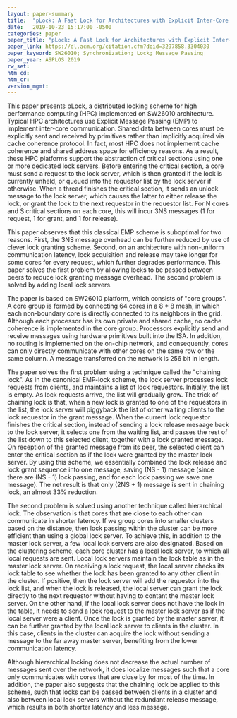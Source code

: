 ```yaml
---
layout: paper-summary
title:  "pLock: A Fast Lock for Architectures with Explicit Inter-Core Message Passing"
date:   2019-10-23 15:17:00 -0500
categories: paper
paper_title: "pLock: A Fast Lock for Architectures with Explicit Inter-Core Message Passing"
paper_link: https://dl.acm.org/citation.cfm?doid=3297858.3304030
paper_keyword: SW26010; Synchronization; Lock; Message Passing
paper_year: ASPLOS 2019
rw_set: 
htm_cd: 
htm_cr: 
version_mgmt: 
---
```


This paper presents pLock, a distributed locking scheme for high performance computing (HPC) implemented on SW26010 architecture.
Typical HPC architectures use Explicit Message Passing (EMP) to implement inter-core communication. Shared data between
cores must be explicitly sent and received by primitives rather than implicitly acquired via cache coherence protocol.
In fact, most HPC does not implememt cache coherence and shared address space for efficiency reasons. As a result, these
HPC platforms support the abstraction of critical sections using one or more dedicated lock servers. Before entering the
critical section, a core must send a request to the lock server, which is then granted if the lock is currently unheld,
or queued into the requestor list by the lock server if otherwise. When a thread finishes the critical section, it
sends an unlock message to the lock server, which causes the latter to either release the lock, or grant the lock
to the next requestor in the requestor list. For N cores and S critical sections on each core, this will incur 3NS
messages (1 for request, 1 for grant, and 1 for release).

This paper observes that this classical EMP scheme is suboptimal for two reasons. First, the 3NS message overhead can
be further reduced by use of clever lock granting scheme. Second, on an architecture with non-uniform communication latency,
lock acquisition and release may take longer for some cores for every request, which further degrades performance. This
paper solves the first problem by allowing locks to be passed between peers to reduce lock granting message overhead. The 
second problem is solved by adding local lock servers.

The paper is based on SW26010 platform, which consists of "core groups". A core group is formed by connecting 64 cores
in a 8 * 8 mesh, in which each non-boundary core is directly connected to its neighbors in the grid. Although each processor 
has its own private and shared cache, no cache coherence is implemented in the core group. Processors explicitly send and 
receive messages using hardware primitives built into the ISA. In addition, no routing is implemented on the on-chip 
network, and consequently, cores can only directly communicate with other cores on the same row or the same column.
A message transferred on the network is 256 bit in length. 

The paper solves the first problem using a technique called the "chaining lock". As in the canonical EMP-lock scheme,
the lock server processes lock requests from clients, and maintains a list of lock requestors. Initially, the list
is empty. As lock requests arrive, the list will gradually grow. The trick of chaining lock is that, when a new lock
is granted to one of the requestors in the list, the lock server will piggyback the list of other waiting clients to the 
lock requestor in the grant message. When the current lock requestor finishes the critical section, instead of sending 
a lock release mesaage back to the lock server, it selects one from the waiting list, and passes the rest of the list
down to this selected client, together with a lock granted message. On reception of the granted message from its peer, 
the selected client can enter the critical section as if the lock were granted by the master lock server. By using this
scheme, we essentially combined the lock release and lock grant sequence into one message, saving (NS - 1) message (since
there are (NS - 1) lock passing, and for each lock passing we save one message). The net result is that only (2NS + 1) 
message is sent in chaining lock, an almost 33% reduction.

The second problem is solved using another technique called hierarchical lock. The observation is that cores that are 
close to each other can communicate in shorter latency. If we group cores into smaller clusters based on the distance,
then lock passing within the cluster can be more efficient than using a global lock server. To achieve this, in addition
to the master lock server, a few local lock servers are also designated. Based on the clustering scheme, each core cluster 
has a local lock server, to which all local requests are sent. Local lock servers maintain the lock table as in 
the master lock server. On receiving a lock request, the local server checks its lock table to see whether the lock has
been granted to any other client in the cluster. If positive, then the lock server will add the requestor into the 
lock list, and when the lock is released, the local server can grant the lock directly to the next requestor without 
having to contant the master lock server. On the other hand, if the local lock server does not have the lock in the 
table, it needs to send a lock request to the master lock server as if the local server were a client. Once the 
lock is granted by the master server, it can be further granted by the local lock server to clients in the cluster.
In this case, clients in the cluster can acquire the lock without sending a message to the far away master server, 
benefiting from the lower communication latency.

Although hierarchical locking does not decrease the actual number of messages sent over the network, it does localize
messages such that a core only communicates with cores that are close by for most of the time. In addition, the paper also
suggests that the chaining lock be applied to this scheme, such that locks can be passed between clients in a cluster 
and also between local lock servers without the redundant release message, which results in both shorter latency
and less message.